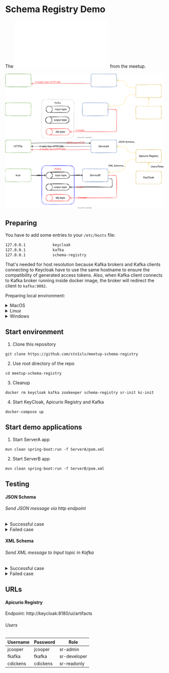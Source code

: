 # Schema Registry Demo
The ![presentation](slides.pdf) from the meetup.

![Demo case](.img/SchemaRegistryDemo-dark.svg#gh-dark-mode-only)
![Demo case](.img/SchemaRegistryDemo-light.svg#gh-light-mode-only)

## Preparing
You have to add some entries to your ```/etc/hosts``` file:
```
127.0.0.1            keycloak
127.0.0.1            kafka
127.0.0.1            schema-registry
```
That's needed for host resolution because Kafka brokers and Kafka clients connecting to Keycloak have to use the same hostname to ensure the compatibility of generated access tokens. Also, when Kafka client connects to Kafka broker running inside docker image, the broker will redirect the client to ```kafka:9092```.



Preparing local environment:
<details><summary>MacOS</summary>

Required software:
- Docker engine & docker compose (Docker Desktop for Mac or [Rancher Desktop](https://github.com/rancher-sandbox/rancher-desktop/))
- [Git](https://github.com/git/git)
- [Apache Maven](https://github.com/apache/maven)
- [httpie](https://github.com/httpie/httpie) (or any other http client)
- [kcat](https://github.com/edenhill/kcat) (or any other kafka client)

You can install using following command:
```
brew install git httpie kcat maven
```
</details>

<details><summary>Linux</summary>

Required software:
- Docker engine & docker compose
- [Git](https://github.com/git/git)
- [Apache Maven](https://github.com/apache/maven)
- [httpie](https://github.com/httpie/httpie) (or any other http client)
- [kcat](https://github.com/edenhill/kcat) (or any other kafka client)

On Ubuntu you can install last three tools using the following command:
```
sudo apt update && sudo apt install git httpie kafkacat maven -y
```
</details>

<details><summary>Windows</summary>

Required software:
- Docker Desktop for Windows
- [Git](https://git-scm.com/download/win) 
- [Apache Maven](https://github.com/apache/maven)
- Windows Subsystem for Linux (for httpie and kcat/kafkacat)
</details>

## Start environment
1. Clone this repository
```
git clone https://github.com/stn1slv/meetup-schema-registry
```
2. Use root directory of the repo
```
cd meetup-schema-registry
```
3. Cleanup
```
docker rm keycloak kafka zookeeper schema-registry sr-init kc-init
```
4. Start KeyCloak, Apicurio Registry and Kafka
```
docker-compose up
```

## Start demo applications
1. Start ServerA app
```
mvn clean spring-boot:run -f ServerA/pom.xml
```
2. Start ServerB app
```
mvn clean spring-boot:run -f ServerB/pom.xml
```

## Testing
#### JSON Schema
###### Send JSON message via http endpoint

<details><summary>Successful case</summary>

John made a purchase of item 20223 for Jane:
```
cat examples/purchaseOrderV1_Alice.json | http POST 'http://localhost:8085/doSomething' Content-Type:'application/json'
```
Alice sent a present to Bob:
```
cat examples/purchaseOrderV1_John.json | http POST 'http://localhost:8085/doSomething' Content-Type:'application/json'
```
</details>

<details><summary>Failed case</summary>

John made a purchase of item 20223 for Jane:
```
cat examples/purchaseOrderV1_Alice-invalid.json | http POST 'http://localhost:8085/doSomething' Content-Type:'application/json'
```
Alice sent a present to Bob:
```
cat examples/purchaseOrderV1_John-invalid.json | http POST 'http://localhost:8085/doSomething' Content-Type:'application/json'
```
</details>

#### XML Schema
###### Send XML message to Input topic in Kafka

<details><summary>Successful case</summary>

###### Send messages
John made a purchase of item 20223 for Jane:
```
kcat -P -b 127.0.0.1 -t input examples/purchaseOrderV1_Alice.xml
```
Alice sent a present to Bob:
```
kcat -P -b 127.0.0.1 -t input examples/purchaseOrderV1_John.xml
```
###### Monitor messages in Output topic
In case of successful validation the message will be moved to output topic:
```
kcat -b 127.0.0.1 -t output
```
</details>

<details><summary>Failed case</summary>

###### Send messages
John made a purchase of item 20223 for Jane:
```
kcat -P -b 127.0.0.1 -t input examples/purchaseOrderV1_Alice-invalid.xml
```
Alice sent a present to Bob:
```
kcat -P -b 127.0.0.1 -t input examples/purchaseOrderV1_John-invalid.xml
```
###### Monitor messages in DLQ topic
In case of validation failure the message will be moved  to dlq topic:
```
kcat -C -b 127.0.0.1 -t dlq -f '\nKey: %k\t\nHeaders: %h \t\nValue: %s\\n--\n'
```
</details>

## URLs
#### Apicurio Registry
Endpoint: http://keycloak:8180/ui/artifacts

###### Users
| Username | Password | Role         |
| -------- | -------- | ------------ |
| jcooper  | jcooper  | sr-admin     |
| fkafka   | fkafka   | sr-developer |
| cdickens | cdickens | sr-readonly  |
